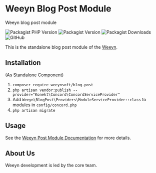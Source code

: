 # Weeyn Blog Post Module
Weeyn blog post module

![Packagist PHP Version](https://img.shields.io/packagist/dependency-v/weeynsoft/blog-post/php)
![Packagist Version](https://img.shields.io/packagist/v/weeynsoft/blog-post)
![Packagist Downloads](https://img.shields.io/packagist/dt/weeynsoft/blog-post?label=download)
![GitHub](https://img.shields.io/github/license/weeynsoft/blog-post)


This is the standalone blog post module of the [Weeyn](https://weeyn.com).

## Installation

(As Standalone Component)

1. `composer require weeynsoft/blog-post`
2. `php artisan vendor:publish --provider="Konekt\Concord\ConcordServiceProvider"`
3. Add `Weeyn\BlogPost\Providers\ModuleServiceProvider::class` to modules in `config/concord.php`
4. `php artisan migrate`

## Usage

See the [Weeyn Post Module Documentation](https://weeyn.com/docs/master/blog-post) for more details. 

## About Us

Weeyn development is led by the core team.